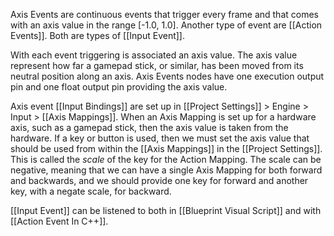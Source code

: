 Axis Events are continuous events that trigger every frame and that comes with an axis value in the range [-1.0, 1.0].
Another type of event are [[Action Events]].
Both are types of [[Input Event]].

With each event triggering is associated an axis value.
The axis value represent how far a gamepad stick, or similar, has been moved from its neutral position along an axis.
Axis Events nodes have one execution output pin and one float output pin providing the axis value.

Axis event [[Input Bindings]] are set up in [[Project Settings]] > Engine > Input  > [[Axis Mappings]].
When an Axis Mapping is set up for a hardware axis, such as a gamepad stick, then the axis value is taken from the hardware.
If a key or button is used, then we must set the axis value that should be used from  within the [[Axis Mappings]] in the [[Project Settings]].
This is called the _scale_ of the key for the Action Mapping.
The scale can be negative, meaning that we can have a single Axis Mapping for both forward and backwards,
and we should provide one key for forward and another key, with a negate scale, for backward.

[[Input Event]] can be listened to both in [[Blueprint Visual Script]] and with [[Action Event In C++]].


